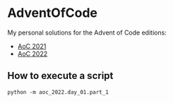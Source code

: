 # AdventOfCode

My personal solutions for the Advent of Code editions:
- [AoC 2021](https://adventofcode.com/2021)
- [AoC 2022](https://adventofcode.com/2022)

## How to execute a script

```
python -m aoc_2022.day_01.part_1
```
